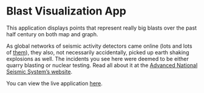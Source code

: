 # Blast Visualization App

This application displays points that represent really big blasts over the past half century on both map and graph.

As global networks of seismic activity detectors came online (lots and lots of [them](http://www.ncedc.org/anss/anss-catalog-source-codes.html)), they also, not necessarily accidentally, picked up earth shaking explosions as well. The incidents you see here were deemed to be either quarry blasting or nuclear testing. Read all about it at the [Advanced National Seismic System’s website](http://www.ncedc.org/anss/anss-detail.html).

You can view the live application [here](http://vannizhang.github.io/blasts-viz-app/).

